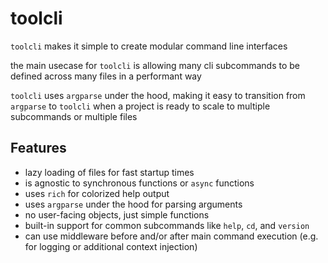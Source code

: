 # toolcli

`toolcli` makes it simple to create modular command line interfaces

the main usecase for `toolcli` is allowing many cli subcommands to be defined across many files in a performant way

`toolcli` uses `argparse` under the hood, making it easy to transition from `argparse` to `toolcli` when a project is ready to scale to multiple subcommands or multiple files


## Features
- lazy loading of files for fast startup times
- is agnostic to synchronous functions or `async` functions
- uses `rich` for colorized help output
- uses `argparse` under the hood for parsing arguments
- no user-facing objects, just simple functions
- built-in support for common subcommands like `help`, `cd`, and `version`
- can use middleware before and/or after main command execution (e.g. for logging or additional context injection)

